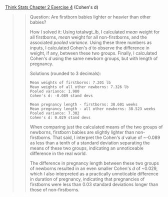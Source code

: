 [Think Stats Chapter 2 Exercise 4](http://greenteapress.com/thinkstats2/html/thinkstats2003.html#toc24) (Cohen's d)

>> Question: Are firstborn babies lighter or heavier than other babies?
>>
>> How I solved it: Using totalwgt_lb, I calculated *mean* weight for all firstborns, *mean* weight for all non-firstborns, and the associated *pooled variance*. Using these three numbers as inputs, I calculated Cohen's *d* to observe the difference in weight, if any, between these two groups. Finally, I calculated Cohen's *d* using the same newborn groups, but with length of pregnancy.
>>
>> Solutions (rounded to 3 decimals):
>>
>>     Mean weights of firstborns: 7.201 lb
>>     Mean weights of all other newborns: 7.326 lb
>>     Pooled variance: 1.980
>>     Cohen's d: -0.089 stand devs
>>
>>     Mean pregnancy length - firstborns: 38.601 weeks
>>     Mean pregnancy length - all other newborns: 38.523 weeks
>>     Pooled variance: 7.302
>>     Cohen's d: 0.029 stand devs
>>
>> When comparing just the calculated means of the two groups of newborns, firstborn babies are slightly lighter than non-firstborns. That said, I interpret the Cohen's *d* value of ~-0.089 as less than a tenth of a standard deviation separating the means of these two groups, indicating an unnoticeable difference in the real world.  
>>  
>> The difference in pregnancy length between these two groups of newborns resulted in an even smaller Cohen's *d* of ~0.029, which I also interpreted as a practically unnoticable difference in duration of pregnancy, indicating that pregnancies of firstborns were less than 0.03 standard deviations longer than those of non-firstborns.
